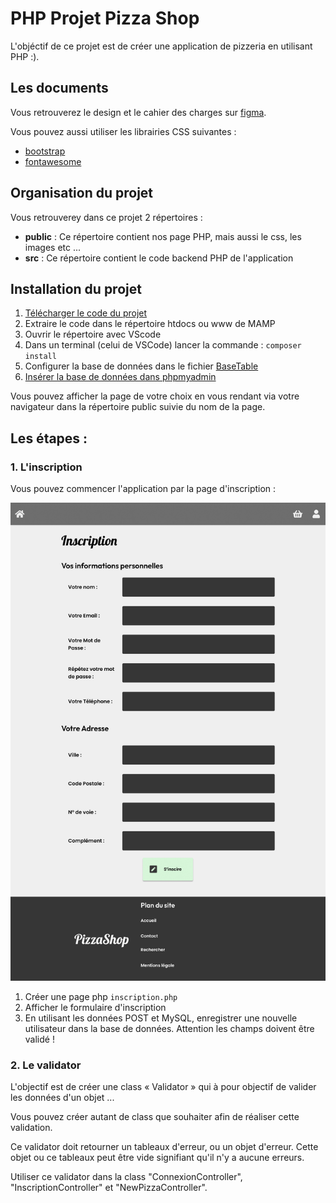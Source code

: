 # PHP Projet Pizza Shop

L'objéctif de ce projet est de créer une application
de pizzeria en utilisant PHP :).

## Les documents

Vous retrouverez le design et le cahier des charges sur [figma](https://www.figma.com/file/UTthEDYvWiqKHjANXyYK6O/PizzaShop?node-id=0%3A1).

Vous pouvez aussi utiliser les librairies CSS suivantes :

-   [bootstrap](https://getbootstrap.com/)
-   [fontawesome](https://fontawesome.com/)

## Organisation du projet

Vous retrouverey dans ce projet 2 répertoires :

-   **public** : Ce répertoire contient nos page PHP, mais aussi le css, les images etc ...
-   **src** : Ce répertoire contient le code backend PHP de l'application

## Installation du projet

1. [Télécharger le code du projet](https://github.com/Djeg/formation-symfony/archive/refs/heads/session-php-projet/27.06.22-01.07.22.zip)
2. Extraire le code dans le répertoire htdocs ou www de MAMP
3. Ouvrir le répertoire avec VScode
4. Dans un terminal (celui de VSCode) lancer la commande : `composer install`
5. Configurer la base de données dans le fichier [BaseTable](./src/Model/Table/BaseTable.php)
6. [Insérer la base de données dans phpmyadmin](./sql/pizza-shop-php.sql)

Vous pouvez afficher la page de votre choix en vous rendant via votre navigateur dans la répertoire
public suivie du nom de la page.

## Les étapes :

### 1. L'inscription

Vous pouvez commencer l'application par la page d'inscription :

![inscription](./img/inscription.png)

1. Créer une page php `inscription.php`
2. Afficher le formulaire d'inscription
3. En utilisant les données POST et MySQL, enregistrer une nouvelle
   utilisateur dans la base de données. Attention les champs doivent être validé !

### 2. Le validator

L'objectif est de créer une class « Validator » qui à pour objectif
de valider les données d'un objet ...

Vous pouvez créer autant de class que souhaiter afin de réaliser cette
validation.

Ce validator doit retourner un tableaux d'erreur, ou un objet d'erreur.
Cette objet ou ce tableaux peut être vide signifiant qu'il n'y a aucune
erreurs.

Utiliser ce validator dans la class "ConnexionController", "InscriptionController"
et "NewPizzaController".
